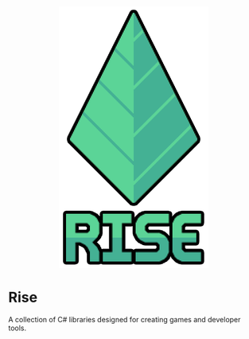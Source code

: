 <p align="center">
  <img width="300" height="526" src="Assets/readme_logo.png">
</p>

# Rise
A collection of C# libraries designed for creating games and developer tools.

